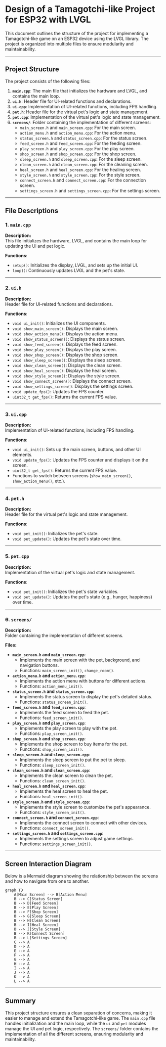# Design of a Tamagotchi-like Project for ESP32 with LVGL

This document outlines the structure of the project for implementing a Tamagotchi-like game on an ESP32 device using the LVGL library. The project is organized into multiple files to ensure modularity and maintainability.

---

## **Project Structure**

The project consists of the following files:

1. **`main.cpp`**: The main file that initializes the hardware and LVGL, and contains the main loop.
2. **`ui.h`**: Header file for UI-related functions and declarations.
3. **`ui.cpp`**: Implementation of UI-related functions, including FPS handling.
4. **`pet.h`**: Header file for the virtual pet's logic and state management.
5. **`pet.cpp`**: Implementation of the virtual pet's logic and state management.
6. **`screens/`**: Folder containing the implementation of different screens:
   - `main_screen.h` and `main_screen.cpp`: For the main screen.
   - `action_menu.h` and `action_menu.cpp`: For the action menu.
   - `status_screen.h` and `status_screen.cpp`: For the status screen.
   - `feed_screen.h` and `feed_screen.cpp`: For the feeding screen.
   - `play_screen.h` and `play_screen.cpp`: For the play screen.
   - `shop_screen.h` and `shop_screen.cpp`: For the shop screen.
   - `sleep_screen.h` and `sleep_screen.cpp`: For the sleep screen.
   - `clean_screen.h` and `clean_screen.cpp`: For the cleaning screen.
   - `heal_screen.h` and `heal_screen.cpp`: For the healing screen.
   - `style_screen.h` and `style_screen.cpp`: For the style screen.
   - `connect_screen.h` and `connect_screen.cpp`: For the connection screen.
   - `settings_screen.h` and `settings_screen.cpp`: For the settings screen.

---

## **File Descriptions**

### **1. `main.cpp`**

**Description:**  
This file initializes the hardware, LVGL, and contains the main loop for updating the UI and pet logic.

**Functions:**
- `setup()`: Initializes the display, LVGL, and sets up the initial UI.
- `loop()`: Continuously updates LVGL and the pet's state.

---

### **2. `ui.h`**

**Description:**  
Header file for UI-related functions and declarations.

**Functions:**
- `void ui_init()`: Initializes the UI components.
- `void show_main_screen()`: Displays the main screen.
- `void show_action_menu()`: Displays the action menu.
- `void show_status_screen()`: Displays the status screen.
- `void show_feed_screen()`: Displays the feed screen.
- `void show_play_screen()`: Displays the play screen.
- `void show_shop_screen()`: Displays the shop screen.
- `void show_sleep_screen()`: Displays the sleep screen.
- `void show_clean_screen()`: Displays the clean screen.
- `void show_heal_screen()`: Displays the heal screen.
- `void show_style_screen()`: Displays the style screen.
- `void show_connect_screen()`: Displays the connect screen.
- `void show_settings_screen()`: Displays the settings screen.
- `void update_fps()`: Updates the FPS counter.
- `uint32_t get_fps()`: Returns the current FPS value.

---

### **3. `ui.cpp`**

**Description:**  
Implementation of UI-related functions, including FPS handling.

**Functions:**
- `void ui_init()`: Sets up the main screen, buttons, and other UI elements.
- `void update_fps()`: Updates the FPS counter and displays it on the screen.
- `uint32_t get_fps()`: Returns the current FPS value.
- Functions to switch between screens (`show_main_screen()`, `show_action_menu()`, etc.).

---

### **4. `pet.h`**

**Description:**  
Header file for the virtual pet's logic and state management.

**Functions:**
- `void pet_init()`: Initializes the pet's state.
- `void pet_update()`: Updates the pet's state over time.

---

### **5. `pet.cpp`**

**Description:**  
Implementation of the virtual pet's logic and state management.

**Functions:**
- `void pet_init()`: Initializes the pet's state variables.
- `void pet_update()`: Updates the pet's state (e.g., hunger, happiness) over time.

---

### **6. `screens/`**

**Description:**  
Folder containing the implementation of different screens.

**Files:**
- **`main_screen.h` and `main_screen.cpp`**:  
  - Implements the main screen with the pet, background, and navigation buttons.
  - Functions: `main_screen_init()`, `change_room()`.
- **`action_menu.h` and `action_menu.cpp`**:  
  - Implements the action menu with buttons for different actions.
  - Functions: `action_menu_init()`.
- **`status_screen.h` and `status_screen.cpp`**:  
  - Implements the status screen to display the pet's detailed status.
  - Functions: `status_screen_init()`.
- **`feed_screen.h` and `feed_screen.cpp`**:  
  - Implements the feed screen to feed the pet.
  - Functions: `feed_screen_init()`.
- **`play_screen.h` and `play_screen.cpp`**:  
  - Implements the play screen to play with the pet.
  - Functions: `play_screen_init()`.
- **`shop_screen.h` and `shop_screen.cpp`**:  
  - Implements the shop screen to buy items for the pet.
  - Functions: `shop_screen_init()`.
- **`sleep_screen.h` and `sleep_screen.cpp`**:  
  - Implements the sleep screen to put the pet to sleep.
  - Functions: `sleep_screen_init()`.
- **`clean_screen.h` and `clean_screen.cpp`**:  
  - Implements the clean screen to clean the pet.
  - Functions: `clean_screen_init()`.
- **`heal_screen.h` and `heal_screen.cpp`**:  
  - Implements the heal screen to heal the pet.
  - Functions: `heal_screen_init()`.
- **`style_screen.h` and `style_screen.cpp`**:  
  - Implements the style screen to customize the pet's appearance.
  - Functions: `style_screen_init()`.
- **`connect_screen.h` and `connect_screen.cpp`**:  
  - Implements the connect screen to connect with other devices.
  - Functions: `connect_screen_init()`.
- **`settings_screen.h` and `settings_screen.cpp`**:  
  - Implements the settings screen to adjust game settings.
  - Functions: `settings_screen_init()`.

---

## **Screen Interaction Diagram**

Below is a Mermaid diagram showing the relationship between the screens and how to navigate from one to another.

```mermaid
graph TD
    A[Main Screen] --> B[Action Menu]
    B --> C[Status Screen]
    B --> D[Feed Screen]
    B --> E[Play Screen]
    B --> F[Shop Screen]
    B --> G[Sleep Screen]
    B --> H[Clean Screen]
    B --> I[Heal Screen]
    B --> J[Style Screen]
    B --> K[Connect Screen]
    B --> L[Settings Screen]
    C --> A
    D --> A
    E --> A
    F --> A
    G --> A
    H --> A
    I --> A
    J --> A
    K --> A
    L --> A
```

---

## **Summary**

This project structure ensures a clean separation of concerns, making it easier to manage and extend the Tamagotchi-like game. The `main.cpp` file handles initialization and the main loop, while the `ui` and `pet` modules manage the UI and pet logic, respectively. The `screens/` folder contains the implementation of all the different screens, ensuring modularity and maintainability.